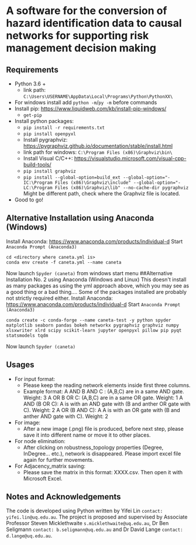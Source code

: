 # A software for the conversion of hazard identification data to causal networks for supporting risk management decision making
## Requirements
* Python 3.6 +
  * link path: `C:\Users\USERNAME\AppData\Local\Programs\Python\PythonXX\`
* For windows install add `python -m`/`py -m` before commands
* Install pip: https://www.liquidweb.com/kb/install-pip-windows/
  * `get-pip`
* Install python packages:
  * `pip install -r requirements.txt`
  * `pip install openpyxl`
  * Install pygraphviz: https://pygraphviz.github.io/documentation/stable/install.html 
  * link path for windows: `C:\Program Files (x86)\Graphviz\bin\` 
  * Install Visual C/C++: https://visualstudio.microsoft.com/visual-cpp-build-tools/
  * `pip install graphviz`
  * `pip install --global-option=build_ext --global-option="-IC:\Program Files (x86)\Graphviz\include" --global-option="-LC:\Program Files (x86)\Graphviz\lib" --no-cache-dir pygraphviz` Might be different path, check where the Graphviz file is located.
* Good to go!
## Alternative Installation using Anaconda (Windows)
Install Anaconda: https://www.anaconda.com/products/individual-d
Start `Anaconda Prompt (Anaconda3)`
```
cd <directory where caneta.yml is>
conda env create -f caneta.yml --name caneta
```
Now launch `Spyder (caneta)` from windows start menu
##Alternative Installation No. 2 using Anaconda (Windows and Linux)
This doesn't install as many packages as using the yml approach above, which you may see as a good thing or a bad thing.... Some of the packages installed are probably not strictly required either.
Install Anaconda: https://www.anaconda.com/products/individual-d
Start `Anaconda Prompt (Anaconda3)`
```
conda create -c conda-forge --name caneta-test -y python spyder matplotlib seaborn pandas bokeh networkx pygraphviz graphviz numpy xlsxwriter xlrd scipy scikit-learn jupyter openpyxl pillow pip pyqt statsmodels tqdm
```
Now launch `Spyder (caneta)`
## Usages
* For input format:
  * Please keep the reading network elements inside first three columns.
  * Example format:
  A AND B AND C : (A,B,C) are in a same AND gate. Weight: 3
  A OR B OR C: (A,B,C) are in a same OR gate. Weight: 1
  A AND (B OR C): A is with an AND gate with (B and anther OR gate with C). Weight: 2
  A OR (B AND C): A A is with an OR gate with (B and anther AND gate with C). Weight: 2
* For image:
  * After a new image (.png) file is produced, before next step, please save it into different name or move it to other places.
* For node elimination:
  * After clicking on robustness_topology properties (Degree, InDegree... etc.), network is disappeared. Please import excel file again for further movements.
* For Adjacency_matrix saving:
  * Please save the matrix in this format: XXXX.csv. Then open it with Microsoft Excel.
## Notes and Acknowledgements
The code is developed using Python written by Yifei Lin `contact: yifei.lin@uq.edu.au`. The project is proposed and supervised by Associate Professor Steven Micklethwaite `s.micklethwaite@uq.edu.au`, Dr Ben Seligmann `contact: b.seligmann@uq.edu.au` and Dr David Lange `contact: d.lange@uq.edu.au`.
